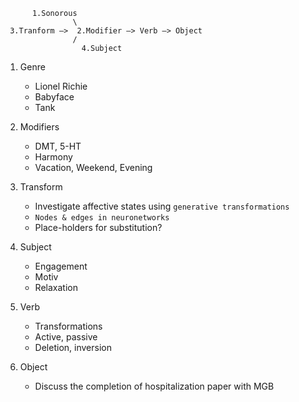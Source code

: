 ```
      1.Sonorous 
               \
 3.Tranform —>  2.Modifier —> Verb —> Object
               /
                 4.Subject
```

1. Genre
   - Lionel Richie
   - Babyface
   - Tank
     
2. Modifiers
   - DMT, 5-HT
   - Harmony
   - Vacation, Weekend, Evening

3. Transform
   - Investigate affective states using `generative transformations`
   - `Nodes & edges in neuronetworks`
   - Place-holders for substitution?
     
4. Subject
   - Engagement 
   - Motiv 
   - Relaxation

5. Verb
   - Transformations
   - Active, passive
   - Deletion, inversion
   
7. Object
   - Discuss the completion of hospitalization paper with MGB
